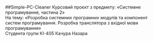 ##Simple-PC-Cleaner
Курсовий проєкт з предмету: «Системне програмування, частина 2»  
На тему: «Розробка системних програмних модулів та компонент систем програмування. Розробка транслятора з вхідної мови програмування»  
Студента групи КІ-405 Качура Назара
